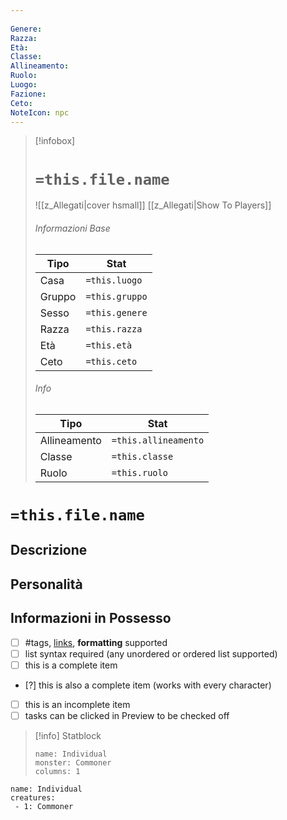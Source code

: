 ```yaml
---
 
Genere: 
Razza: 
Età: 
Classe: 
Allineamento: 
Ruolo: 
Luogo: 
Fazione: 
Ceto:
NoteIcon: npc
---
```



> [!infobox]
> # `=this.file.name`
> ![[z_Allegati|cover hsmall]]
> [[z_Allegati|Show To Players]]
> ###### Informazioni Base
> Tipo |  Stat |
> ---|---|
> Casa | `=this.luogo` |
> Gruppo | `=this.gruppo` |
> Sesso | `=this.genere` |
> Razza | `=this.razza` |
> Età | `=this.età` |
> Ceto | `=this.ceto` |
> ######  Info
> Tipo |  Stat |
> ---|---|
> Allineamento | `=this.allineamento` |
> Classe | `=this.classe` |
> Ruolo | `=this.ruolo` |

# `=this.file.name`

## Descrizione


## Personalità


## Informazioni in Possesso
- [ ] #tags, [links](), **formatting** supported
- [ ] list syntax required (any unordered or ordered list supported)
- [ ] this is a complete item
- [?] this is also a complete item (works with every character)
- [ ] this is an incomplete item
- [ ] tasks can be clicked in Preview to be checked off

> [!info] Statblock
> ```statblock
> name: Individual
> monster: Commoner
> columns: 1
> ```

```encounter-table
name: Individual
creatures:
 - 1: Commoner
```


